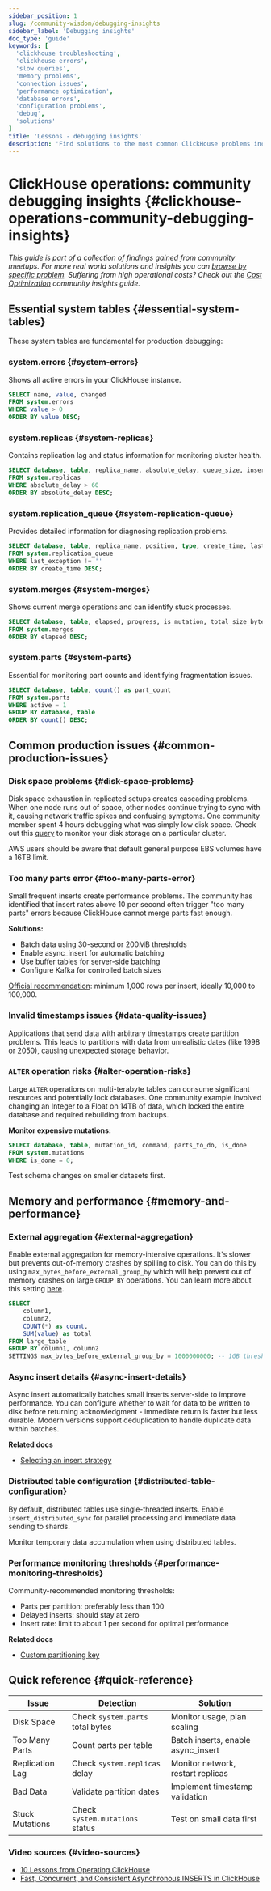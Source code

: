 ```yaml
---
sidebar_position: 1
slug: /community-wisdom/debugging-insights
sidebar_label: 'Debugging insights'
doc_type: 'guide'
keywords: [
  'clickhouse troubleshooting',
  'clickhouse errors',
  'slow queries',
  'memory problems', 
  'connection issues',
  'performance optimization',
  'database errors',
  'configuration problems',
  'debug',
  'solutions'
]
title: 'Lessons - debugging insights'
description: 'Find solutions to the most common ClickHouse problems including slow queries, memory errors, connection issues, and configuration problems.'
---
```


# ClickHouse operations: community debugging insights {#clickhouse-operations-community-debugging-insights}
*This guide is part of a collection of findings gained from community meetups. For more real world solutions and insights you can [browse by specific problem](./community-wisdom.md).*
*Suffering from high operational costs? Check out the [Cost Optimization](./cost-optimization.md) community insights guide.*

## Essential system tables {#essential-system-tables}

These system tables are fundamental for production debugging:

### system.errors {#system-errors}

Shows all active errors in your ClickHouse instance.

```sql
SELECT name, value, changed 
FROM system.errors 
WHERE value > 0 
ORDER BY value DESC;
```

### system.replicas {#system-replicas}

Contains replication lag and status information for monitoring cluster health.

```sql
SELECT database, table, replica_name, absolute_delay, queue_size, inserts_in_queue
FROM system.replicas 
WHERE absolute_delay > 60
ORDER BY absolute_delay DESC;
```

### system.replication_queue {#system-replication-queue}

Provides detailed information for diagnosing replication problems.

```sql
SELECT database, table, replica_name, position, type, create_time, last_exception
FROM system.replication_queue 
WHERE last_exception != ''
ORDER BY create_time DESC;
```

### system.merges {#system-merges}

Shows current merge operations and can identify stuck processes.

```sql
SELECT database, table, elapsed, progress, is_mutation, total_size_bytes_compressed
FROM system.merges 
ORDER BY elapsed DESC;
```

### system.parts {#system-parts}

Essential for monitoring part counts and identifying fragmentation issues.

```sql
SELECT database, table, count() as part_count
FROM system.parts 
WHERE active = 1
GROUP BY database, table
ORDER BY count() DESC;
```

## Common production issues {#common-production-issues}

### Disk space problems {#disk-space-problems}

Disk space exhaustion in replicated setups creates cascading problems. When one node runs out of space, other nodes continue trying to sync with it, causing network traffic spikes and confusing symptoms. One community member spent 4 hours debugging what was simply low disk space. Check out this [query](/knowledgebase/useful-queries-for-troubleshooting#show-disk-storage-number-of-parts-number-of-rows-in-systemparts-and-marks-across-databases) to monitor your disk storage on a particular cluster.

AWS users should be aware that default general purpose EBS volumes have a 16TB limit.

### Too many parts error {#too-many-parts-error}

Small frequent inserts create performance problems. The community has identified that insert rates above 10 per second often trigger "too many parts" errors because ClickHouse cannot merge parts fast enough.

**Solutions:**
- Batch data using 30-second or 200MB thresholds
- Enable async_insert for automatic batching  
- Use buffer tables for server-side batching
- Configure Kafka for controlled batch sizes

[Official recommendation](/best-practices/selecting-an-insert-strategy#batch-inserts-if-synchronous): minimum 1,000 rows per insert, ideally 10,000 to 100,000.

### Invalid timestamps issues {#data-quality-issues}

Applications that send data with arbitrary timestamps create partition problems. This leads to partitions with data from unrealistic dates (like 1998 or 2050), causing unexpected storage behavior.

### `ALTER` operation risks {#alter-operation-risks}

Large `ALTER` operations on multi-terabyte tables can consume significant resources and potentially lock databases. One community example involved changing an Integer to a Float on 14TB of data, which locked the entire database and required rebuilding from backups.

**Monitor expensive mutations:**

```sql
SELECT database, table, mutation_id, command, parts_to_do, is_done
FROM system.mutations 
WHERE is_done = 0;
```

Test schema changes on smaller datasets first.

## Memory and performance {#memory-and-performance}

### External aggregation {#external-aggregation}

Enable external aggregation for memory-intensive operations. It's slower but prevents out-of-memory crashes by spilling to disk. You can do this by using `max_bytes_before_external_group_by` which will help prevent out of memory crashes on large `GROUP BY` operations. You can learn more about this setting [here](/operations/settings/settings#max_bytes_before_external_group_by).

```sql
SELECT 
    column1,
    column2,
    COUNT(*) as count,
    SUM(value) as total
FROM large_table
GROUP BY column1, column2
SETTINGS max_bytes_before_external_group_by = 1000000000; -- 1GB threshold
```

### Async insert details {#async-insert-details}

Async insert automatically batches small inserts server-side to improve performance. You can configure whether to wait for data to be written to disk before returning acknowledgment - immediate return is faster but less durable. Modern versions support deduplication to handle duplicate data within batches.

**Related docs**
- [Selecting an insert strategy](/best-practices/selecting-an-insert-strategy#asynchronous-inserts)

### Distributed table configuration {#distributed-table-configuration}

By default, distributed tables use single-threaded inserts. Enable `insert_distributed_sync` for parallel processing and immediate data sending to shards.

Monitor temporary data accumulation when using distributed tables.

### Performance monitoring thresholds {#performance-monitoring-thresholds}

Community-recommended monitoring thresholds:
- Parts per partition: preferably less than 100
- Delayed inserts: should stay at zero
- Insert rate: limit to about 1 per second for optimal performance

**Related docs**
- [Custom partitioning key](/engines/table-engines/mergetree-family/custom-partitioning-key)

## Quick reference {#quick-reference}

| Issue | Detection | Solution |
|-------|-----------|----------|
| Disk Space | Check `system.parts` total bytes | Monitor usage, plan scaling |
| Too Many Parts | Count parts per table | Batch inserts, enable async_insert |
| Replication Lag | Check `system.replicas` delay | Monitor network, restart replicas |
| Bad Data | Validate partition dates | Implement timestamp validation |
| Stuck Mutations | Check `system.mutations` status | Test on small data first |

### Video sources {#video-sources}
- [10 Lessons from Operating ClickHouse](https://www.youtube.com/watch?v=liTgGiTuhJE)
- [Fast, Concurrent, and Consistent Asynchronous INSERTS in ClickHouse](https://www.youtube.com/watch?v=AsMPEfN5QtM)